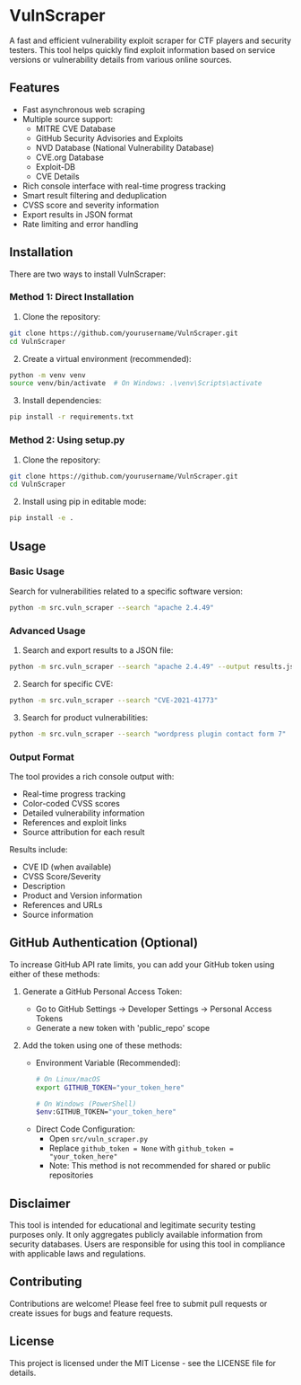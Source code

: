 # VulnScraper

A fast and efficient vulnerability exploit scraper for CTF players and security testers. This tool helps quickly find exploit information based on service versions or vulnerability details from various online sources.

## Features

- Fast asynchronous web scraping
- Multiple source support:
  - MITRE CVE Database
  - GitHub Security Advisories and Exploits
  - NVD Database (National Vulnerability Database)
  - CVE.org Database
  - Exploit-DB
  - CVE Details
- Rich console interface with real-time progress tracking
- Smart result filtering and deduplication
- CVSS score and severity information
- Export results in JSON format
- Rate limiting and error handling

## Installation

There are two ways to install VulnScraper:

### Method 1: Direct Installation

1. Clone the repository:
```bash
git clone https://github.com/yourusername/VulnScraper.git
cd VulnScraper
```

2. Create a virtual environment (recommended):
```bash
python -m venv venv
source venv/bin/activate  # On Windows: .\venv\Scripts\activate
```

3. Install dependencies:
```bash
pip install -r requirements.txt
```

### Method 2: Using setup.py

1. Clone the repository:
```bash
git clone https://github.com/yourusername/VulnScraper.git
cd VulnScraper
```

2. Install using pip in editable mode:
```bash
pip install -e .
```

## Usage

### Basic Usage

Search for vulnerabilities related to a specific software version:
```bash
python -m src.vuln_scraper --search "apache 2.4.49"
```

### Advanced Usage

1. Search and export results to a JSON file:
```bash
python -m src.vuln_scraper --search "apache 2.4.49" --output results.json
```

2. Search for specific CVE:
```bash
python -m src.vuln_scraper --search "CVE-2021-41773"
```

3. Search for product vulnerabilities:
```bash
python -m src.vuln_scraper --search "wordpress plugin contact form 7"
```

### Output Format

The tool provides a rich console output with:
- Real-time progress tracking
- Color-coded CVSS scores
- Detailed vulnerability information
- References and exploit links
- Source attribution for each result

Results include:
- CVE ID (when available)
- CVSS Score/Severity
- Description
- Product and Version information
- References and URLs
- Source information

## GitHub Authentication (Optional)

To increase GitHub API rate limits, you can add your GitHub token using either of these methods:

1. Generate a GitHub Personal Access Token:
   - Go to GitHub Settings → Developer Settings → Personal Access Tokens
   - Generate a new token with 'public_repo' scope

2. Add the token using one of these methods:
   - Environment Variable (Recommended):
     ```bash
     # On Linux/macOS
     export GITHUB_TOKEN="your_token_here"
     
     # On Windows (PowerShell)
     $env:GITHUB_TOKEN="your_token_here"
     ```
   - Direct Code Configuration:
     - Open `src/vuln_scraper.py`
     - Replace `github_token = None` with `github_token = "your_token_here"`
     - Note: This method is not recommended for shared or public repositories

## Disclaimer

This tool is intended for educational and legitimate security testing purposes only. It only aggregates publicly available information from security databases. Users are responsible for using this tool in compliance with applicable laws and regulations.

## Contributing

Contributions are welcome! Please feel free to submit pull requests or create issues for bugs and feature requests.

## License

This project is licensed under the MIT License - see the LICENSE file for details.